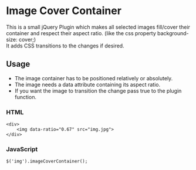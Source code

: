 Image Cover Container
=====================

This is a small jQuery Plugin which makes all selected images fill/cover their container and respect their aspect ratio. (like the css property background-size: cover;)  
It adds CSS transitions to the changes if desired.


Usage
-----

*	The image container has to be positioned relatively or absolutely.
*	The image needs a data attribute containing its aspect ratio.
*	If you want the image to transition the change pass true to the plugin function.

### HTML

	<div>
		<img data-ratio="0.67" src="img.jpg">
	</div>

### JavaScript

	$('img').imageCoverContainer();

